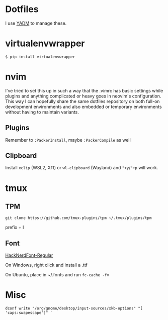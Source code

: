 # Dotfiles

I use [YADM](https://yadm.io/docs/getting_started) to manage these.

# virtualenvwrapper

```
$ pip install virtualenvwrapper
```

# nvim

I've tried to set this up in such a way that the .vimrc has basic settings
while plugins and anything complicated or heavy goes in neovim's configuration.
This way I can hopefully share the same dotfiles repository on both full-on
development environments and also embedded or temporary environments without
having to maintain variants.

## Plugins

Remember to `:PackerInstall`, maybe `:PackerCompile` as well

## Clipboard

Install `xclip` (WSL2, X11) or `wl-clipboard` (Wayland) and `"+y`/`"+p` will work.

# tmux

## TPM

```
git clone https://github.com/tmux-plugins/tpm ~/.tmux/plugins/tpm
```

prefix + I

## Font

[HackNerdFont-Regular](https://github.com/ryanoasis/nerd-fonts/releases)

On Windows, right click and install a .ttf

On Ubuntu, place in ~/.fonts and run `fc-cache -fv`

# Misc

```
dconf write "/org/gnome/desktop/input-sources/xkb-options" "[ 'caps:swapescape']" `
```

